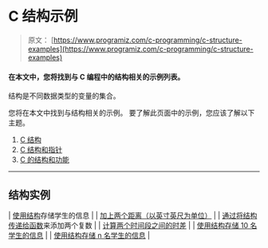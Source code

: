 # C 结构示例

> 原文： [https://www.programiz.com/c-programming/c-structure-examples](https://www.programiz.com/c-programming/c-structure-examples)

#### 在本文中，您将找到与 C 编程中的结构相关的示例列表。

结构是不同数据类型的变量的集合。

您将在本文中找到与结构相关的示例。 要了解此页面中的示例，您应该了解以下主题。

1.  [C 结构](/c-programming/c-structures "C Programming Structures")
2.  [C 结构和指针](/c-programming/c-structures-pointers)
3.  [C 的结构和功能](/c-programming/c-structure-function)

* * *

## 结构实例

| [使用结构](/c-programming/examples/structure-store-information)存储学生的信息 |
| [加上两个距离（以英寸英尺为单位）](/c-programming/examples/inch-feet-structure) |
| [通过将结构传递给函数](/c-programming/examples/complex-number-add)来添加两个复数 |
| [计算两个时间段之间的时差](/c-programming/examples/time-structure) |
| [使用结构存储 10 名学生的信息](/c-programming/examples/information-structure-array) |
| [使用结构存储 n 名学生的信息](/c-programming/examples/structure-dynamic-memory-allocation) |